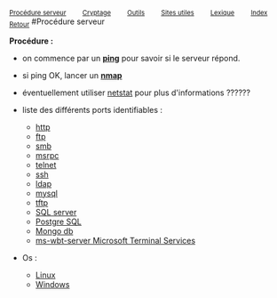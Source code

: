 <sub>[Procédure serveur](server_procedure.md)&nbsp; &nbsp; &nbsp; &nbsp; &nbsp;[Cryptage](cryptage.md)&nbsp; &nbsp; &nbsp; &nbsp; &nbsp;[Outils](tools.md)&nbsp; &nbsp; &nbsp; &nbsp; &nbsp;[Sites utiles](useful_website.md)&nbsp; &nbsp; &nbsp; &nbsp; &nbsp;[Lexique](lexique.md)&nbsp; &nbsp; &nbsp; &nbsp; &nbsp;[Index](index.md)</sub>
<sub>[Retour](home.md)</sub>
#Procédure serveur

**Procédure :**
- on commence par un **[ping](ping.md)** pour savoir si le serveur répond.
- si ping OK, lancer un **[nmap](nmap.md)**
- éventuellement utiliser [netstat](netstat.md) pour plus d'informations ??????

- liste des différents ports identifiables :
  - [http](web_server.md)
  - [ftp](ftp.md)
  - [smb](smb.md)
  - [msrpc](msrpc.md)
  - [telnet](telnet.md)
  - [ssh](ssh.md)
  - [ldap](ldap.md)
  - [mysql](mysql.md)
  - [tftp](tftp.md)
  - [SQL server](sql_server.md)
  - [Postgre SQL](postgresql.md)
  - [Mongo db](mongo_db.md)
  - [ms-wbt-server Microsoft Terminal Services](microsoft_terminal_services.md)

- Os :
  - [Linux](linux.md)
  - [Windows](windows.md) 
